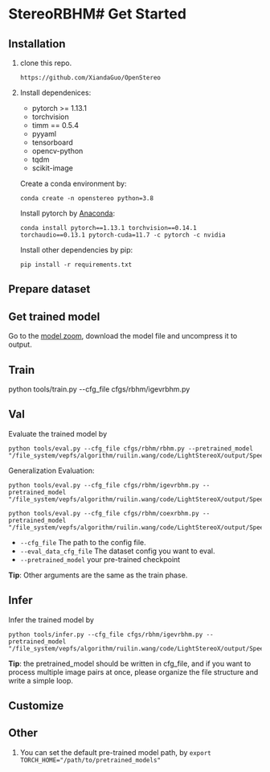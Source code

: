 # StereoRBHM# Get Started

## Installation

1. clone this repo.
    ```
    https://github.com/XiandaGuo/OpenStereo
    ```
2. Install dependenices:
    - pytorch >= 1.13.1
    - torchvision
    - timm == 0.5.4
    - pyyaml
    - tensorboard
    - opencv-python
    - tqdm
    - scikit-image

   Create a conda environment by:
   ```
   conda create -n openstereo python=3.8 
   ```
   
   Install pytorch by [Anaconda](https://pytorch.org/get-started/locally/):
   ```
   conda install pytorch==1.13.1 torchvision==0.14.1 torchaudio==0.13.1 pytorch-cuda=11.7 -c pytorch -c nvidia
   ```
   Install other dependencies by pip:
   ```
   pip install -r requirements.txt
   ```

## Prepare dataset


## Get trained model

Go to the [model zoom](https://pan.baidu.com/s/1iHdBTdyuTUcr4vX9N0exqg?pwd=1e2k), download the model file and uncompress it to output.

## Train
python tools/train.py --cfg_file cfgs/rbhm/igevrbhm.py

## Val

Evaluate the trained model by
```
python tools/eval.py --cfg_file cfgs/rbhm/rbhm.py --pretrained_model "/file_system/vepfs/algorithm/ruilin.wang/code/LightStereoX/output/SpeedBumpDataset/RBHM/rbhm_v4/ckpt/epoch_34/pytorch_model.bin"
```
Generalization Evaluation:
```
python tools/eval.py --cfg_file cfgs/rbhm/igevrbhm.py --pretrained_model "/file_system/vepfs/algorithm/ruilin.wang/code/LightStereoX/output/SpeedBumpDataset/COEX/coex_rbhm_v4_new/ckpt/epoch_60/pytorch_model.bin"

python tools/eval.py --cfg_file cfgs/rbhm/coexrbhm.py --pretrained_model "/file_system/vepfs/algorithm/ruilin.wang/code/LightStereoX/output/SpeedBumpDataset/COEX/coex_rbhm_v4_new/ckpt/epoch_60/pytorch_model.bin"
```

- `--cfg_file` The path to the config file.
- `--eval_data_cfg_file` The dataset config you want to eval.
- `--pretrained_model` your pre-trained checkpoint

**Tip**: Other arguments are the same as the train phase.

## Infer

Infer the trained model by
```
python tools/infer.py --cfg_file cfgs/rbhm/igevrbhm.py --pretrained_model "/file_system/vepfs/algorithm/ruilin.wang/code/LightStereoX/output/SpeedBumpDataset/COEX/coex_rbhm_v4_new/ckpt/epoch_60/pytorch_model.bin"
```
**Tip**: the pretrained_model should be written in cfg_file, and if you want to process multiple image pairs at once, please organize the file structure and write a simple loop.


## Customize

## Other
1. You can set the default pre-trained model path, by `export TORCH_HOME="/path/to/pretrained_models"`
